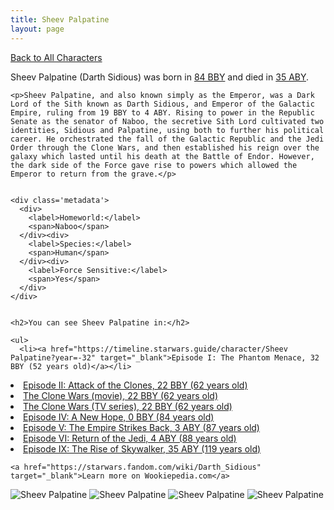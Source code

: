 ```yaml
---
title: Sheev Palpatine
layout: page
---
```

<a href="/character" class="smaller">Back to All Characters</a>

<div class="container">
  <div class="col-10">
    <p>
    Sheev Palpatine (Darth Sidious)     was born in <a href="https://timeline.starwars.guide/character/Sheev Palpatine?year=-84" target="_blank">84 BBY</a> and died in <a href="https://timeline.starwars.guide/character/Sheev Palpatine?year=35" target="_blank">35 ABY</a>.        
    </p>

    <p>Sheev Palpatine, and also known simply as the Emperor, was a Dark Lord of the Sith known as Darth Sidious, and Emperor of the Galactic Empire, ruling from 19 BBY to 4 ABY. Rising to power in the Republic Senate as the senator of Naboo, the secretive Sith Lord cultivated two identities, Sidious and Palpatine, using both to further his political career. He orchestrated the fall of the Galactic Republic and the Jedi Order through the Clone Wars, and then established his reign over the galaxy which lasted until his death at the Battle of Endor. However, the dark side of the Force gave rise to powers which allowed the Emperor to return from the grave.</p>


    <div class='metadata'>
      <div>
        <label>Homeworld:</label>
        <span>Naboo</span>
      </div><div>
        <label>Species:</label>
        <span>Human</span>
      </div><div>
        <label>Force Sensitive:</label>
        <span>Yes</span>
      </div>
    </div>


    <h2>You can see Sheev Palpatine in:</h2>

    <ul>
      <li><a href="https://timeline.starwars.guide/character/Sheev Palpatine?year=-32" target="_blank">Episode I: The Phantom Menace, 32 BBY (52 years old)</a></li>
  <li><a href="https://timeline.starwars.guide/character/Sheev Palpatine?year=-22" target="_blank">Episode II: Attack of the Clones, 22 BBY (62 years old)</a></li>
  <li><a href="https://timeline.starwars.guide/character/Sheev Palpatine?year=-22" target="_blank">The Clone Wars (movie), 22 BBY (62 years old)</a></li>
  <li><a href="https://timeline.starwars.guide/character/Sheev Palpatine?year=-22" target="_blank">The Clone Wars (TV series), 22 BBY (62 years old)</a></li>
  <li><a href="https://timeline.starwars.guide/character/Sheev Palpatine?year=0" target="_blank">Episode IV: A New Hope, 0 BBY (84 years old)</a></li>
  <li><a href="https://timeline.starwars.guide/character/Sheev Palpatine?year=3" target="_blank">Episode V: The Empire Strikes Back, 3 ABY (87 years old)</a></li>
  <li><a href="https://timeline.starwars.guide/character/Sheev Palpatine?year=4" target="_blank">Episode VI: Return of the Jedi, 4 ABY (88 years old)</a></li>
  <li><a href="https://timeline.starwars.guide/character/Sheev Palpatine?year=35" target="_blank">Episode IX: The Rise of Skywalker, 35 ABY (119 years old)</a></li>
    </ul>

    <a href="https://starwars.fandom.com/wiki/Darth_Sidious" target="_blank">Learn more on Wookiepedia.com</a>
  </div>
  <div class="character_image col-2">
    <img src="https://timeline.starwars.guide//images/palpatine.png" alt="Sheev Palpatine" />
<img src="https://timeline.starwars.guide//images/palpatine-og.png" alt="Sheev Palpatine" />
<img src="https://timeline.starwars.guide//images/palpatine-end.png" alt="Sheev Palpatine" />
    <img src="https://timeline.starwars.guide//images/palpatine-young.png" alt="Sheev Palpatine" />
    <ins class="adsbygoogle"
      style="display:block"
      data-ad-client="ca-pub-6056590143595280"
      data-ad-slot="1622037034"
      data-ad-format="auto"
      data-full-width-responsive="true"></ins>
    <script>
        (adsbygoogle = window.adsbygoogle || []).push({});
    </script>
  </div>
</div>
